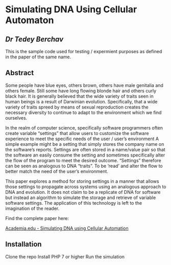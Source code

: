 # Simulating DNA Using Cellular Automaton
## _Dr Tedey Berchav_

This is the sample code used for testing / expermient purposes as defined in the paper of the same name.

## Abstract

Some people have blue eyes, others brown, others have male genitalia and others female. Still some have long flowing blonde hair and others curly black hair. It is generally believed that the wide variety of traits seen in human beings is a result of Darwinian evolution. Specifically, that a wide variety of traits spreed by means of sexual reproduction creates the necessary diversity to continue to adapt to the environment which we find ourselves.

In the realm of computer science, specifically software programmers often create variable “settings” that allow users to customize the software experience to meet the specific needs of the user / user’s environment A simple example might be a setting that simply stores the company name on the software’s reports. Settings are often stored in a name/value pair so that the software an easily consume the setting and sometimes specifically alter the flow of the program to meet the desired outcome. “Settings” therefore can be seen as analogous to DNA “traits”.  To be ‘read’ and alter the flow to better match the need of the user’s environment.

This paper explores a method for storing settings in a manner that allows those settings to propagate across systems using an analogous approach to DNA and evolution. It does not claim to be a replicate of DNA for software but instead an algorithm to simulate the storage and retrieve of variable software settings. The application of this technology is left to the imagination of the reader.

Find the complete paper here:

[Academia.edu - Simulating DNA using Cellular Automation](]https://www.academia.edu/127849886/Simulating_DNA_Using_Cellular_Automaton?source=swp_share)

## Installation

Clone the repo
Install PHP 7 or higher
Run the simulation


